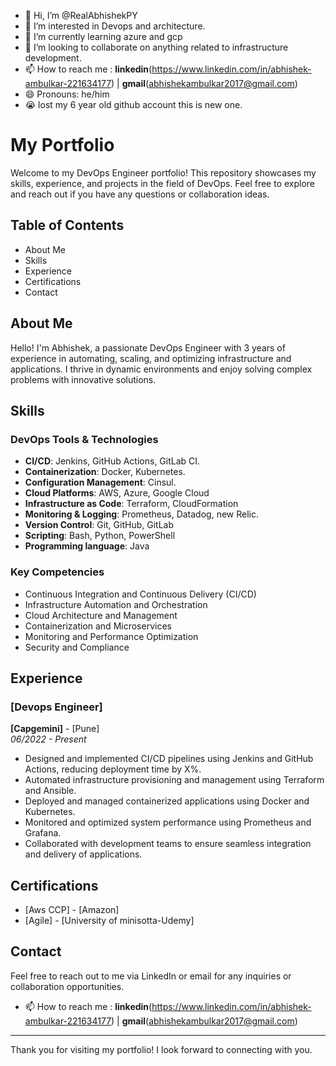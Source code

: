 - 👋 Hi, I’m @RealAbhishekPY
- 👀 I’m interested in Devops and architecture.
- 🌱 I’m currently learning azure and gcp
- 💞️ I’m looking to collaborate on anything related to infrastructure development.
- 📫 How to reach me : **linkedin**(https://www.linkedin.com/in/abhishek-ambulkar-221634177) | **gmail**(abhishekambulkar2017@gmail.com)
- 😄 Pronouns: he/him
- 😭 lost my 6 year old github account this is new one.


<!---
RealAbhishekPY/RealAbhishekPY is a ✨ special ✨ repository because its `README.md` (this file) appears on your GitHub profile.
You can click the Preview link to take a look at your changes.
--->

# My Portfolio

Welcome to my DevOps Engineer portfolio! This repository showcases my skills, experience, and projects in the field of DevOps. Feel free to explore and reach out if you have any questions or collaboration ideas.

## Table of Contents

- About Me
- Skills
- Experience
- Certifications
- Contact

## About Me

Hello! I'm Abhishek, a passionate DevOps Engineer with 3 years of experience in automating, scaling, and optimizing infrastructure and applications. I thrive in dynamic environments and enjoy solving complex problems with innovative solutions.

## Skills

### DevOps Tools & Technologies

- **CI/CD**: Jenkins, GitHub Actions, GitLab CI.
- **Containerization**: Docker, Kubernetes.
- **Configuration Management**: Cinsul.
- **Cloud Platforms**: AWS, Azure, Google Cloud
- **Infrastructure as Code**: Terraform, CloudFormation
- **Monitoring & Logging**: Prometheus, Datadog, new Relic.
- **Version Control**: Git, GitHub, GitLab
- **Scripting**: Bash, Python, PowerShell
- **Programming language**: Java

### Key Competencies

- Continuous Integration and Continuous Delivery (CI/CD)
- Infrastructure Automation and Orchestration
- Cloud Architecture and Management
- Containerization and Microservices
- Monitoring and Performance Optimization
- Security and Compliance

## Experience

### [Devops Engineer]
**[Capgemini]** - [Pune]  
*06/2022 - Present*

- Designed and implemented CI/CD pipelines using Jenkins and GitHub Actions, reducing deployment time by X%.
- Automated infrastructure provisioning and management using Terraform and Ansible.
- Deployed and managed containerized applications using Docker and Kubernetes.
- Monitored and optimized system performance using Prometheus and Grafana.
- Collaborated with development teams to ensure seamless integration and delivery of applications.

<!---

## Projects

### [Project Name]
**Description**: [Brief description of the project and its objectives.]  
**Technologies Used**: [List of technologies and tools used in the project.]

- [Highlight key features and accomplishments of the project.]

### [Another Project Name]
**Description**: [Brief description of the project and its objectives.]  
**Technologies Used**: [List of technologies and tools used in the project.]

- [Highlight key features and accomplishments of the project.]

--->

## Certifications

- [Aws CCP] - [Amazon]
- [Agile] - [University of minisotta-Udemy]

## Contact

Feel free to reach out to me via LinkedIn or email for any inquiries or collaboration opportunities.
- 📫 How to reach me : **linkedin**(https://www.linkedin.com/in/abhishek-ambulkar-221634177) | **gmail**(abhishekambulkar2017@gmail.com)
---

Thank you for visiting my portfolio! I look forward to connecting with you.
